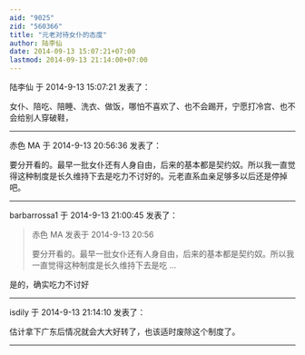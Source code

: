 ```yaml
---
aid: "9025"
zid: "560366"
title: "元老对待女仆的态度"
author: 陆李仙
date: 2014-09-13 15:07:21+07:00
lastmod: 2014-09-13 21:14:00+07:00
---
```


陆李仙 于 2014-9-13 15:07:21 发表了：

女仆、陪吃、陪睡、洗衣、做饭，哪怕不喜欢了、也不会踢开，宁愿打冷宫、也不会给别人穿破鞋，

---

赤色 MA 于 2014-9-13 20:56:36 发表了：

要分开看的。最早一批女仆还有人身自由，后来的基本都是契约奴。所以我一直觉得这种制度是长久维持下去是吃力不讨好的。元老直系血亲足够多以后还是停掉吧。

---

barbarrossa1 于 2014-9-13 21:00:45 发表了：

> 赤色 MA 发表于 2014-9-13 20:56
>
> 要分开看的。最早一批女仆还有人身自由，后来的基本都是契约奴。所以我一直觉得这种制度是长久维持下去是吃 ...

是的，确实吃力不讨好

---

isdily 于 2014-9-13 21:14:10 发表了：

估计拿下广东后情况就会大大好转了，也该适时废除这个制度了。

---
